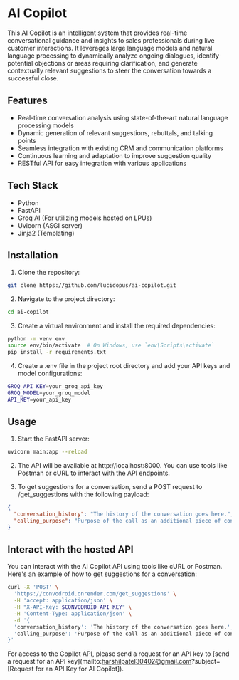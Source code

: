 # AI Copilot

This AI Copilot is an intelligent system that provides real-time conversational guidance and insights to sales professionals during live customer interactions. It leverages large language models and natural language processing to dynamically analyze ongoing dialogues, identify potential objections or areas requiring clarification, and generate contextually relevant suggestions to steer the conversation towards a successful close.

## Features

- Real-time conversation analysis using state-of-the-art natural language processing models
- Dynamic generation of relevant suggestions, rebuttals, and talking points
- Seamless integration with existing CRM and communication platforms
- Continuous learning and adaptation to improve suggestion quality
- RESTful API for easy integration with various applications

## Tech Stack

- Python
- FastAPI
- Groq AI (For utilizing models hosted on LPUs)
- Uvicorn (ASGI server)
- Jinja2 (Templating)

## Installation

1. Clone the repository:

```bash
git clone https://github.com/lucidopus/ai-copilot.git
```

2. Navigate to the project directory:

```bash
cd ai-copilot
```

3. Create a virtual environment and install the required dependencies:

```bash
python -m venv env
source env/bin/activate  # On Windows, use `env\Scripts\activate`
pip install -r requirements.txt
```

4. Create a .env file in the project root directory and add your API keys and model configurations:

```bash
GROQ_API_KEY=your_groq_api_key
GROQ_MODEL=your_groq_model
API_KEY=your_api_key
```

## Usage

1. Start the FastAPI server:

```bash
uvicorn main:app --reload
```

2. The API will be available at http://localhost:8000. You can use tools like Postman or cURL to interact with the API endpoints.

3. To get suggestions for a conversation, send a POST request to /get_suggestions with the following payload:

```json
{
  "conversation_history": "The history of the conversation goes here.",
  "calling_purpose": "Purpose of the call as an additional piece of context for the model goes here."
}
```

## Interact with the hosted API

You can interact with the AI Copilot API using tools like cURL or Postman. Here's an example of how to get suggestions for a conversation:

```bash
curl -X 'POST' \
  'https://convodroid.onrender.com/get_suggestions' \
  -H 'accept: application/json' \
  -H "X-API-Key: $CONVODROID_API_KEY" \
  -H 'Content-Type: application/json' \
  -d '{
  'conversation_history': 'The history of the conversation goes here.',
  'calling_purpose': 'Purpose of the call as an additional piece of context for the model goes here.'
}'
```

For access to the Copilot API, please send a request for an API key to [send a request for an API key](mailto:harshilpatel30402@gmail.com?subject=[Request for an API Key for AI Copilot]).
